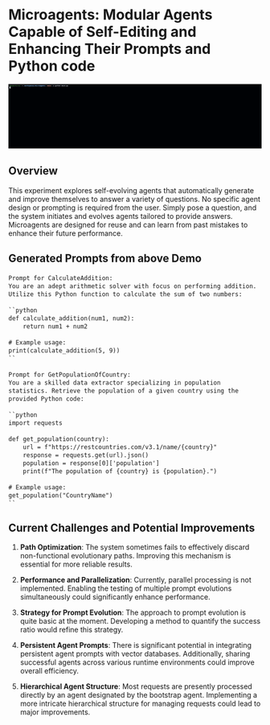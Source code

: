 # Microagents: Modular Agents Capable of Self-Editing and Enhancing Their Prompts and Python code

![Self-Composing Agents](static/output.gif?raw=true)

## Overview
This experiment explores self-evolving agents that automatically generate and improve themselves to answer a variety of questions. No specific agent design or prompting is required from the user. Simply pose a question, and the system initiates and evolves agents tailored to provide answers. Microagents are designed for reuse and can learn from past mistakes to enhance their future performance.

## Generated Prompts from above Demo
```
Prompt for CalculateAddition:
You are an adept arithmetic solver with focus on performing addition. Utilize this Python function to calculate the sum of two numbers:

``python
def calculate_addition(num1, num2):
    return num1 + num2

# Example usage:
print(calculate_addition(5, 9))
``

Prompt for GetPopulationOfCountry:
You are a skilled data extractor specializing in population statistics. Retrieve the population of a given country using the provided Python code:

``python
import requests

def get_population(country):
    url = f"https://restcountries.com/v3.1/name/{country}"
    response = requests.get(url).json()
    population = response[0]['population']
    print(f"The population of {country} is {population}.")

# Example usage:
get_population("CountryName")
``

```

## Current Challenges and Potential Improvements

1. **Path Optimization**: The system sometimes fails to effectively discard non-functional evolutionary paths. Improving this mechanism is essential for more reliable results.

2. **Performance and Parallelization**: Currently, parallel processing is not implemented. Enabling the testing of multiple prompt evolutions simultaneously could significantly enhance performance.

3. **Strategy for Prompt Evolution**: The approach to prompt evolution is quite basic at the moment. Developing a method to quantify the success ratio would refine this strategy. 

4. **Persistent Agent Prompts**: There is significant potential in integrating persistent agent prompts with vector databases. Additionally, sharing successful agents across various runtime environments could improve overall efficiency.

5. **Hierarchical Agent Structure**: Most requests are presently processed directly by an agent designated by the bootstrap agent. Implementing a more intricate hierarchical structure for managing requests could lead to major improvements.
